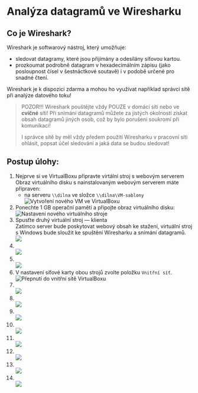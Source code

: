 # Analýza datagramů ve Wiresharku

## Co je Wireshark?

Wireshark je softwarový nástroj, který umožňuje:
- sledovat datagramy, které jsou přijímány a odesílány síťovou kartou.
- prozkoumat podrobně datagram v hexadecimálním zápisu (jako posloupnost čísel v šestnáctkové soutavě) i v&nbsp;podobě určené pro snadné čtení.

Wireshark je k&nbsp;dispozici zdarma a mohou ho využívat například správci sítě při analýze datového toku!

> POZOR!!! Wireshark pouštějte vždy POUZE v&nbsp;domácí síti nebo ve **cvičné** síti! Při snímání datagramů můžete za jistých okolností získat obsah datagramů jiných osob, což by bylo porušení soukromí při komunikaci!
>
> I&nbsp;správce sítě by měl vždy předem použití Wiresharku v&nbsp;pracovní síti ohlásit, popsat účel sledování a jaká data se budou sledovat!

## Postup úlohy:

1. Nejprve si ve VirtualBoxu připravte virtální stroj s&nbsp;webovým serverem<br />
    Obraz virtuálního disku s&nbsp;nainstalovaným webovým serverem máte připraven:<br />
    - na serveru `\\dilna` ve složce `\\dilna\VM-sablony`
    <br />![Vytvoření nového VM ve VirtualBoxu](img/wireshark_01_vbox-new.png)
1. Ponechte 1&nbsp;GB operační paměti a připojte obraz virtuálního disku:<br />
    ![Nastavení nového virtuálního stroje](img/wireshark_02_vbox-create.png)
1. Spusťte druhý virtuální stroj &mdash; klienta<br />
    Zatímco server bude poskytovat webový obsah ke stažení, virtuální stroj s&nbsp;Windows bude sloužit ke spuštění Wiresharku a snímání datagramů.
    <br />![](img/wireshark_03_vbox-run.png)
1. &nbsp;<br />![](img/wireshark_04_win10lab.png)
1. &nbsp;<br />![](img/wireshark_05_nastaveni.png)
1. V&nbsp;nastavení síťové karty obou strojů zvolte položku `Vnitřní síť`.<br />![Přepnutí do vnitřní sítě VirtualBoxu](img/wireshark_060_vnitrni-sit.png)
1. &nbsp;<br />![](img/wireshark_070_wireshark.png)
1. &nbsp;<br />![](img/wireshark_080_ip-adresa.png)
1. &nbsp;<br />![](img/wireshark_090_over-web.png)
1. &nbsp;<br />![](img/wireshark_100_spust-snimani.png)
1. &nbsp;<br />![](img/wireshark_110_obnov-web.png)
1. &nbsp;<br />![](img/wireshark_120_ukonci-snimani.png)
1. &nbsp;<br />![](img/wireshark_130_nasnimano.png)
1. &nbsp;<br />![](img/wireshark_140_filtr.png)
